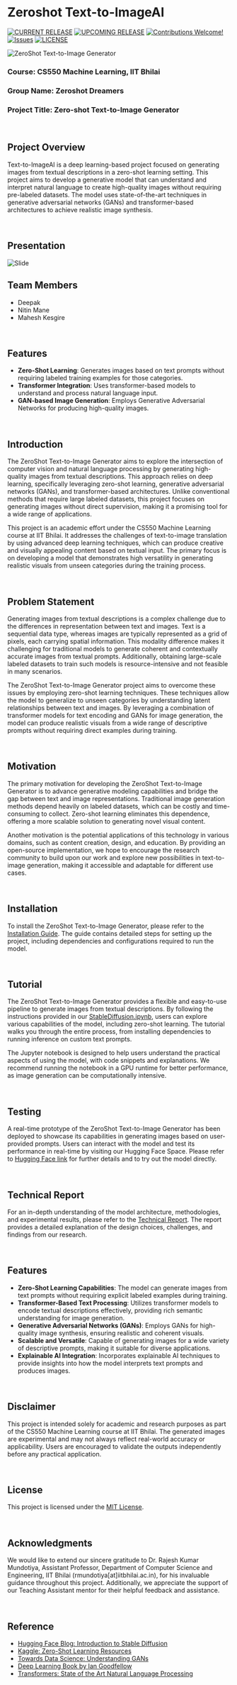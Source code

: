 # Zeroshot Text-to-ImageAI

[![CURRENT RELEASE](https://img.shields.io/badge/CURRENT%20RELEASE-0.0.1-blue.svg)](https://github.com/Zeroshot-Dreamers/ZeroShot-Text-to-Image/tree/0.0.1) [![UPCOMING RELEASE](https://img.shields.io/badge/CURRENT%20DEV%20BRANCH-1.0.0-blue.svg)](https://github.com/Zeroshot-Dreamers/ZeroShot-Text-to-Image/tree/1.0.0) [![Contributions Welcome!](https://img.shields.io/badge/Contributions-Welcome-lightgrey.svg)](CONTRIBUTING.md)  [![Issues](https://img.shields.io/badge/Issues-Welcome-lightgrey.svg)](issues) [![LICENSE](https://img.shields.io/badge/LICENSE-MIT-blue.svg)](LICENSE)

![ZeroShot Text-to-Image Generator](assets/images/project_cover.png)
&nbsp;

### Course: CS550 Machine Learning, IIT Bhilai  
### Group Name: Zeroshot Dreamers

### Project Title: Zero-shot Text-to-Image Generator

&nbsp;

## Project Overview

Text-to-ImageAI is a deep learning-based project focused on generating images from textual descriptions in a zero-shot learning setting. This project aims to develop a generative model that can understand and interpret natural language to create high-quality images without requiring pre-labeled datasets. The model uses state-of-the-art techniques in generative adversarial networks (GANs) and transformer-based architectures to achieve realistic image synthesis.

&nbsp;

## Presentation 

![Slide](https://docs.google.com/presentation/d/1zuqmsjwfe2-nzHVy3GDvQu6hZrEsCeLux9B9izZA_4M/edit?usp=sharing)

## Team Members
- Deepak    
- Nitin Mane
- Mahesh Kesgire 

&nbsp;

## Features
- **Zero-Shot Learning**: Generates images based on text prompts without requiring labeled training examples for those categories.
- **Transformer Integration**: Uses transformer-based models to understand and process natural language input.
- **GAN-based Image Generation**: Employs Generative Adversarial Networks for producing high-quality images.

&nbsp;

## Introduction

The ZeroShot Text-to-Image Generator aims to explore the intersection of computer vision and natural language processing by generating high-quality images from textual descriptions. This approach relies on deep learning, specifically leveraging zero-shot learning, generative adversarial networks (GANs), and transformer-based architectures. Unlike conventional methods that require large labeled datasets, this project focuses on generating images without direct supervision, making it a promising tool for a wide range of applications.

This project is an academic effort under the CS550 Machine Learning course at IIT Bhilai. It addresses the challenges of text-to-image translation by using advanced deep learning techniques, which can produce creative and visually appealing content based on textual input. The primary focus is on developing a model that demonstrates high versatility in generating realistic visuals from unseen categories during the training process.

&nbsp;

## Problem Statement

Generating images from textual descriptions is a complex challenge due to the differences in representation between text and images. Text is a sequential data type, whereas images are typically represented as a grid of pixels, each carrying spatial information. This modality difference makes it challenging for traditional models to generate coherent and contextually accurate images from textual prompts. Additionally, obtaining large-scale labeled datasets to train such models is resource-intensive and not feasible in many scenarios.

The ZeroShot Text-to-Image Generator project aims to overcome these issues by employing zero-shot learning techniques. These techniques allow the model to generalize to unseen categories by understanding latent relationships between text and images. By leveraging a combination of transformer models for text encoding and GANs for image generation, the model can produce realistic visuals from a wide range of descriptive prompts without requiring direct examples during training.

&nbsp;

## Motivation

The primary motivation for developing the ZeroShot Text-to-Image Generator is to advance generative modeling capabilities and bridge the gap between text and image representations. Traditional image generation methods depend heavily on labeled datasets, which can be costly and time-consuming to collect. Zero-shot learning eliminates this dependence, offering a more scalable solution to generating novel visual content.

Another motivation is the potential applications of this technology in various domains, such as content creation, design, and education. By providing an open-source implementation, we hope to encourage the research community to build upon our work and explore new possibilities in text-to-image generation, making it accessible and adaptable for different use cases.

&nbsp;

## Installation

To install the ZeroShot Text-to-Image Generator, please refer to the [Installation Guide](notebook/Installation.md). The guide contains detailed steps for setting up the project, including dependencies and configurations required to run the model.

&nbsp;

## Tutorial

The ZeroShot Text-to-Image Generator provides a flexible and easy-to-use pipeline to generate images from textual descriptions. By following the instructions provided in our [StableDiffusion.ipynb](notebook/StableDiffusion.ipynb), users can explore various capabilities of the model, including zero-shot learning. The tutorial walks you through the entire process, from installing dependencies to running inference on custom text prompts.

The Jupyter notebook is designed to help users understand the practical aspects of using the model, with code snippets and explanations. We recommend running the notebook in a GPU runtime for better performance, as image generation can be computationally intensive.

&nbsp;

## Testing

A real-time prototype of the ZeroShot Text-to-Image Generator has been deployed to showcase its capabilities in generating images based on user-provided prompts. Users can interact with the model and test its performance in real-time by visiting our Hugging Face Space. Please refer to [Hugging Face link](#) for further details and to try out the model directly.

&nbsp;


## Technical Report

For an in-depth understanding of the model architecture, methodologies, and experimental results, please refer to the [Technical Report](Report.md). The report provides a detailed explanation of the design choices, challenges, and findings from our research.

&nbsp;

## Features
- **Zero-Shot Learning Capabilities**: The model can generate images from text prompts without requiring explicit labeled examples during training.
- **Transformer-Based Text Processing**: Utilizes transformer models to encode textual descriptions effectively, providing rich semantic understanding for image generation.
- **Generative Adversarial Networks (GANs)**: Employs GANs for high-quality image synthesis, ensuring realistic and coherent visuals.
- **Scalable and Versatile**: Capable of generating images for a wide variety of descriptive prompts, making it suitable for diverse applications.
- **Explainable AI Integration**: Incorporates explainable AI techniques to provide insights into how the model interprets text prompts and produces images.

&nbsp;

## Disclaimer

This project is intended solely for academic and research purposes as part of the CS550 Machine Learning course at IIT Bhilai. The generated images are experimental and may not always reflect real-world accuracy or applicability. Users are encouraged to validate the outputs independently before any practical application.

&nbsp;

## License
This project is licensed under the [MIT License](LICENSE).

&nbsp;

## Acknowledgments

We would like to extend our sincere gratitude to Dr. Rajesh Kumar Mundotiya, Assistant Professor, Department of Computer Science and Engineering, IIT Bhilai (rmundotiya[at]iitbhilai.ac.in), for his invaluable guidance throughout this project. Additionally, we appreciate the support of our Teaching Assistant mentor for their helpful feedback and assistance.

&nbsp;

## Reference

- [Hugging Face Blog: Introduction to Stable Diffusion](https://huggingface.co/blog/stable_diffusion)
- [Kaggle: Zero-Shot Learning Resources](https://www.kaggle.com/learn/zero-shot-learning)
- [Towards Data Science: Understanding GANs](https://towardsdatascience.com/understanding-gans-63e2b0ac882e)
- [Deep Learning Book by Ian Goodfellow](https://www.deeplearningbook.org/)
- [Transformers: State of the Art Natural Language Processing](https://jalammar.github.io/illustrated-transformer/)
